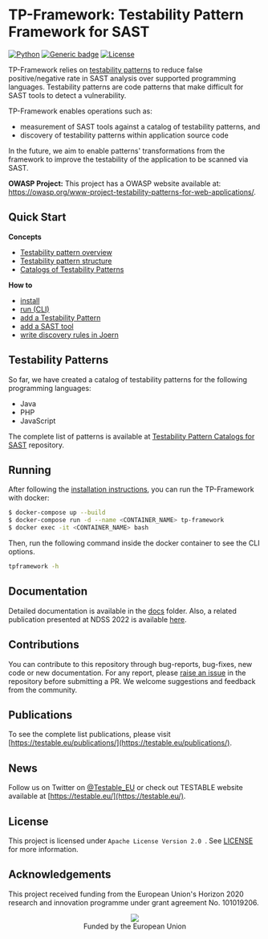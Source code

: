 # TP-Framework: Testability Pattern Framework for SAST
[![Python](https://img.shields.io/badge/python-3.10-blue.svg)](https://www.python.org/download/releases/3.10/) [![Generic badge](https://img.shields.io/badge/dockerized-yes-<COLOR>.svg)](https://shields.io/) [![License](https://img.shields.io/badge/License-Apache_2.0-blue.svg)](https://opensource.org/licenses/Apache-2.0)

TP-Framework relies on [testability patterns](https://github.com/testable-eu/sast-testability-patterns) to reduce false positive/negative rate in SAST analysis over supported programming languages. Testability patterns are code patterns that make difficult for SAST tools to detect a vulnerability.

TP-Framework enables operations such as:
- measurement of SAST tools against a catalog of testability patterns, and 
- discovery of testability patterns within application source code 

In the future, we aim to enable patterns' transformations from the framework to improve the testability of the application to be scanned via SAST.   

**OWASP Project:** This project has a OWASP website available at: https://owasp.org/www-project-testability-patterns-for-web-applications/.


## Quick Start

__Concepts__
- [Testability pattern overview](./docs/Testability-Patterns.md) 
- [Testability pattern structure](./docs/Testability-patterns-structure.md)
- [Catalogs of Testability Patterns](https://github.com/testable-eu/sast-testability-patterns/blob/master/README.md)

__How to__
- [install](./docs/How-to-install.md)
- [run (CLI)](./docs/How-to-run-CLI-Usage.md)
- [add a Testability Pattern](https://github.com/testable-eu/sast-testability-patterns/blob/master/docs/testability-patterns-adding.md)
- [add a SAST tool](./docs/How-to-add-a-SAST-tool.md)
- [write discovery rules in Joern](./docs/How-to-write-discovery-rules-in-Joern.md)

## Testability Patterns

So far, we have created a catalog of testability patterns for the following programming languages:

- Java
- PHP
- JavaScript

The complete list of patterns is available at [Testability Pattern Catalogs for SAST](https://github.com/testable-eu/sast-testability-patterns) repository.


## Running

After following the [installation instructions](./docs/How-to-install.md), you can run the TP-Framework with docker:

```bash
$ docker-compose up --build
$ docker-compose run -d --name <CONTAINER_NAME> tp-framework
$ docker exec -it <CONTAINER_NAME> bash
```

Then, run the following command inside the docker container to see the CLI options.

```bash
tpframework -h
```

## Documentation

Detailed documentation is available in the [docs](./docs/README.md) folder. Also, a related publication presented at NDSS 2022 is available [here](https://www.ndss-symposium.org/wp-content/uploads/2022-150-paper.pdf).


## Contributions

You can contribute to this repository through bug-reports, bug-fixes, new code or new documentation. For any report, please [raise an issue](https://github.com/testable-eu/sast-tp-framework/issues/new) in the repository before submitting a PR. We welcome suggestions and feedback from the community.


## Publications

To see the complete list publications, please visit [https://testable.eu/publications/](https://testable.eu/publications/).


## News

Follow us on Twitter on [@Testable_EU](https://twitter.com/Testable_EU) or check out TESTABLE website available at [https://testable.eu/](https://testable.eu/).


## License

This project is licensed under `Apache License Version 2.0 `. See [LICENSE](LICENSE) for more information. 

## Acknowledgements

This project received funding from the European Union's Horizon 2020 research and innovation programme under grant agreement No. 101019206.

<p align="center">
  <img src="https://testable.eu/img/eu_flag.png"><br>
  Funded by the European Union
</p>

